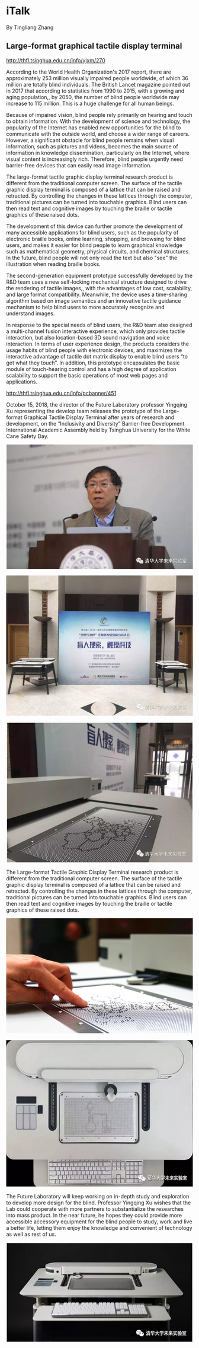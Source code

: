 # iTalk

By Tingliang Zhang

## Large-format graphical tactile display terminal

http://thfl.tsinghua.edu.cn/info/yjxm/270

According to the World Health Organization's 2017 report, there are approximately 253 million visually impaired people worldwide, of which 36 million are totally blind individuals. The British Lancet magazine pointed out in 2017 that according to statistics from 1990 to 2015, with a growing and aging population,, by 2050, the number of blind people worldwide may increase to 115 million. This is a huge challenge for all human beings.

Because of impaired vision, blind people rely primarily on hearing and touch to obtain information. With the development of science and technology, the popularity of the Internet has enabled new opportunities for the blind to communicate with the outside world, and  choose a wider range of careers. However, a significant obstacle for blind people remains when visual information, such as pictures and videos, becomes the main source of information in knowledge dissemination, particularly on the Internet, where visual content is increasingly rich. Therefore, blind people urgently need barrier-free devices that can easily read image information.

The large-format tactile graphic display terminal research product is different from the traditional computer screen. The surface of the tactile graphic display terminal is composed of a lattice that can be raised and retracted. By controlling the changes in these lattices through the computer, traditional pictures can be turned into touchable graphics. Blind users can then read text and cognitive images by touching the braille or tactile graphics of these raised dots.

The development of this device can further promote the development of many accessible applications for blind users, such as the popularity of electronic braille books, online learning, shopping, and browsing for blind users, and makes it easier for blind people to learn graphical knowledge such as mathematical geometry, physical circuits, and chemical structures. In the future, blind people will not only read the text but also "see" the illustration when reading braille books.

The second-generation equipment prototype successfully developed by the R&D team uses a new self-locking mechanical structure designed to drive the rendering of tactile images,, with the advantages of low cost, scalability, and large format compatibility. Meanwhile, the device uses a time-sharing algorithm based on image semantics and an innovative tactile guidance mechanism to help blind users to more accurately recognize and understand images.

In response to the special needs of blind users, the R&D team also designed a multi-channel fusion interactive experience, which only provides tactile interaction, but also location-based 3D sound navigation and voice interaction. In terms of user experience design, the products considers the usage habits of blind people with electronic devices, and maximizes the interactive advantage of tactile dot matrix display to enable blind users “to get what they touch”. In addition, this prototype encapsulates the basic module of touch-hearing control and has a high degree of application scalability to support the basic operations of most web pages and applications.



http://thfl.tsinghua.edu.cn/info/pcbanner/451

October 15, 2018, the director of the Future Laboratory professor Yingqing Xu representing the develop team releases the prototype of the Large-format Graphical Tactile Display Terminal after years of research and development, on the “Inclusivity and Diversity” Barrier-free Development International Academic Assembly held by Tsinghua University for the White Cane Safety Day.

![image.png](1546937633808096069.png)

![image.png](1546937658551042773.png)

![image.png](1546937691750052346.png)

The Large-format Tactile Graphic Display Terminal research product is different from the traditional computer screen. The surface of the tactile graphic display terminal is composed of a lattice that can be raised and retracted. By controlling the changes in these lattices through the computer, traditional pictures can be turned into touchable graphics. Blind users can then read text and cognitive images by touching the braille or tactile graphics of these raised dots.

![img](1546937308912032286.jpg)

![image.png](1546937720751023137.png)

The Future Laboratory will keep working on in-depth study and exploration to develop more design for the blind. Professor Yingqing Xu wishes that the Lab could cooperate with more partners to substantialize the researches into mass product. In the near future, he hopes they could provide more accessible accessory equipment for the blind people to study, work and live a better life, letting them enjoy the knowledge and convenient of technology as well as rest of us.

![image.png](1546937595992060882.png)